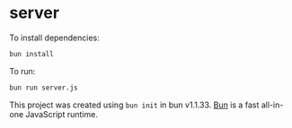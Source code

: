 # server

To install dependencies:

```bash
bun install
```

To run:

```bash
bun run server.js
```

This project was created using `bun init` in bun v1.1.33. [Bun](https://bun.sh) is a fast all-in-one JavaScript runtime.
